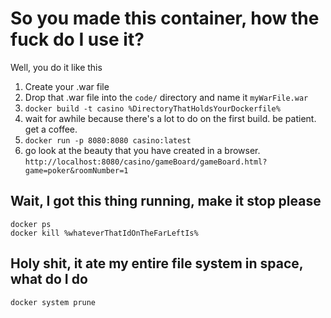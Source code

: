 # So you made this container, how the fuck do I use it?

Well, you do it like this

1. Create your .war file
2. Drop that .war file into the `code/` directory and name it `myWarFile.war`
3. `docker build -t casino %DirectoryThatHoldsYourDockerfile%`
4. wait for awhile because there's a lot to do on the first build. be patient. get a coffee.
4. `docker run -p 8080:8080 casino:latest`
5. go look at the beauty that you have created in a browser.
`http://localhost:8080/casino/gameBoard/gameBoard.html?game=poker&roomNumber=1`

## Wait, I got this thing running, make it stop please
 ```
 docker ps
 docker kill %whateverThatIdOnTheFarLeftIs%
 ```
 ## Holy shit, it ate my entire file system in space, what do I do
 `docker system prune`
